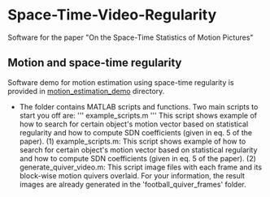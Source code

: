 # Space-Time-Video-Regularity
Software for the paper "On the Space-Time Statistics of Motion Pictures"

## Motion and space-time regularity
Software demo for motion estimation using space-time regularity is provided in [motion_estimation_demo](/motion_estimation_demo) directory.
* The folder contains MATLAB scripts and functions. Two main scripts to start you off are:
	'''
	example_scripts.m
	'''
	This script shows example of  how to search for certain object's motion vector based on statistical regularity and how to compute SDN coefficients (given in eq. 5 of the paper).
(1) example_scripts.m: This script shows example of  how to search for certain object's motion vector based on statistical regularity and how to compute SDN coefficients (given in eq. 5 of the paper).
(2) generate_quiver_video.m: This script image files with each frame and its block-wise motion quivers overlaid. For your information, the result images are already generated in the 'football_quiver_frames' folder.
